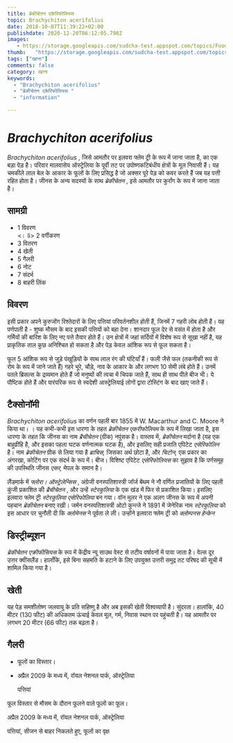 ```yaml
---
title: ब्रेकीचेतन एकेरिफोलियस 
topic: Brachychiton acerifolius
date: 2018-10-07T11:39:22+02:00
publishdate: 2020-12-20T06:12:05.798Z
images: 
   - https://storage.googleapis.com/sudcha-test.appspot.com/topics/Food/brachychiton_acerifolius/1.jpeg
thumb:   "https://storage.googleapis.com/sudcha-test.appspot.com/topics/Food/brachychiton_acerifolius/thumb.jpeg"
tags: ["खाना"]
comments: false
category: खाना
keywords: 
  - "Brachychiton acerifolius"
  - "ब्रेकीचेतन एकेरिफोलियस "
  - "information"

---
```

<h1> <i> Brachychiton acerifolius </i> </h1> <p> </p> <p> <i> Brachychiton acerifolius </i>, जिसे आमतौर पर इलवरा फ्लेम ट्री के रूप में जाना जाता है, का एक बड़ा पेड़ है। परिवार मालवासेय ऑस्ट्रेलिया के पूर्वी तट पर उपोष्णकटिबंधीय क्षेत्रों के मूल निवासी हैं। यह चमकीले लाल बेल के आकार के फूलों के लिए प्रसिद्ध है जो अक्सर पूरे पेड़ को कवर करते हैं जब यह पत्ती रहित होता है। जीनस के अन्य सदस्यों के साथ <i> ब्रेकीचेतन </i>, इसे आमतौर पर कुर्रांग के रूप में जाना जाता है। </p> <h2> सामग्री </h2> <ul> <li> 1 विवरण </li> <। li> 2 वर्गीकरण </li> <li> 3 वितरण </li> <li> 4 खेती </li> <li> 5 गैलरी </li> <li> 6 नोट </li> <li> 7 संदर्भ </li> <li> 8 बाहरी लिंक </li> </ul> <h2> विवरण </h2> <p> इसी प्रकार अपने कुरुजोंग रिश्तेदारों के लिए पत्तियां परिवर्तनशील होती हैं, जिनमें 7 गहरी लोब होती हैं। यह पर्णपाती है - शुष्क मौसम के बाद इसकी पत्तियों को बहा देना। शानदार फूल देर से वसंत में होता है और गर्मियों की बारिश के लिए नए पत्ते तैयार होते हैं। उन क्षेत्रों में जहां सर्दियों में विशेष रूप से सूखा नहीं है, यह प्राकृतिक ताल कुछ अनिश्चित हो सकता है और पेड़ केवल आंशिक रूप से फूल सकता है। </p> <p> फूल 5 आंशिक रूप से जुड़े पंखुड़ियों के साथ लाल रंग की घंटियाँ हैं। फली जैसे फल (तकनीकी रूप से रोम के रूप में जाने जाते हैं) गहरे भूरे, चौड़े, नाव के आकार के और लगभग 10 सेमी लंबे होते हैं। उनमें पतले ब्रिसल्स के द्रव्यमान होते हैं जो मनुष्यों की त्वचा में चिपक जाते हैं, साथ ही साथ पीले बीज भी। ये पौष्टिक होते हैं और पारंपरिक रूप से स्वदेशी आस्ट्रेलियाई लोगों द्वारा टोस्टिंग के बाद खाए जाते हैं। </p> <h2> टैक्सोनॉमी </h2> <p> <i> Brachychiton acerifolius </i> का वर्णन पहली बार 1855 में W. Macarthur and C. Moore ने किया था। । यह कभी-कभी इस धारणा के तहत <i> ब्रेकीचेतन एकरीफोलियम </i> के रूप में लिखा जाता है, इस धारणा के तहत कि जीनस का नाम <i> ब्रैचीचेतन </i> (ग्रीक) नपुंसक है। वास्तव में, <i> ब्रेकीचेतन </i> मर्दाना है (यह एक बाहुव्रीहि है, और इसका पहला घटक वर्णनात्मक घटक है), और इसलिए सही प्रजाति एपिटेट <i> एसेरिफोलिन </i> है। नाम <i> ब्रेकीचेतन </i> ग्रीक से लिया गया है <i> ब्राचिस, </i> जिसका अर्थ छोटा है, और <i> चिटोन, </i> एक प्रकार का अंगरखा, कोटिंग पर एक संदर्भ के रूप में। बीज। विशिष्ट एपिटेट <i> एसेरिफोलियस </i> का सुझाव है कि पर्णसमूह की उपस्थिति जीनस <i> एसर, </i> मेपल के समान है। </p> <p> लैंडमार्क में <i> फ्लोरा। ऑस्ट्रेलेन्सिस </i>, अंग्रेजी वनस्पतिशास्त्री जॉर्ज बेंथम ने नौ वर्णित प्रजातियों के लिए पहली कुंजी प्रकाशित की <i> ब्रैचीचेतन </i>, और उन्हें <i> स्टेरकुलिया </i> के एक खंड में फिर से प्रकाशित किया। इसलिए इलवारा फ्लेम ट्री <i> स्टेरकुलिया एसेरिफोलिया </i> बन गया। वॉन मुलर ने एक अलग जीनस के रूप में अपनी पहचान <i> ब्रेकीचेतन </i> बनाए रखी। जर्मन वनस्पतिशास्त्री ओटो कुन्त्जे ने 1891 में जेनेरिक नाम <i> स्टेरकुलिया </i> को इस आधार पर चुनौती दी कि <i> क्लोमेनस </i> ने पूर्वता ले ली। उन्होंने इलवारा फ्लेम ट्री को <i> क्लोम्पनस हेन्केन </i> </p> <h2> डिस्ट्रीब्यूशन </h2> <p> <i> ब्रेकीचेतन एक्रीफीसियस </i> के रूप में केंद्रीय न्यू साउथ वेस्ट से तटीय वर्षावनों में पाया जाता है। वेल्स दूर उत्तर क्वींसलैंड। हालाँकि, इसे बिना सहमति के हटाने के लिए उपयुक्त उत्तरी समुद्र तट परिषद की सूची में शामिल किया गया है। </p> <h2> खेती </h2> <p> यह पेड़ समशीतोष्ण जलवायु के प्रति सहिष्णु है और अब इसकी खेती विश्वव्यापी है। सुंदरता। हालांकि, 40 मीटर (130 फीट) की अधिकतम ऊंचाई केवल मूल, गर्म, निवास स्थान पर पहुंचती है। यह आमतौर पर लगभग 20 मीटर (66 फीट) तक बढ़ता है। </p> <h2> गैलरी </h2> <ul> <li> <p> फूलों का विस्तार। </p> </li> <li> <p > अप्रैल 2009 के मध्य में, रॉयल नेशनल पार्क, ऑस्ट्रेलिया </p> </li> <p> पत्तियां </p> </li> </ul> <p> फूल विस्तार से मौसम के दौरान फूलने वाले फूलों का फूल। </p> <p> अप्रैल 2009 के मध्य में, रॉयल नेशनल पार्क, ऑस्ट्रेलिया </p> <p> पत्तियां, सीजन से बाहर निकलते हुए, फूलों का वृक्ष 
